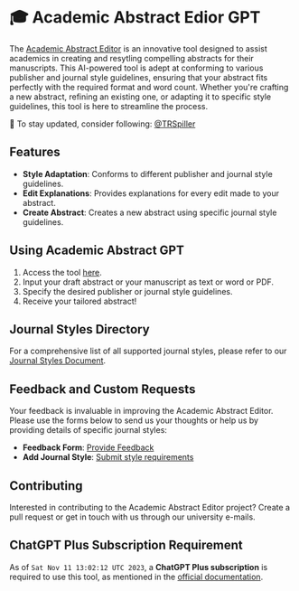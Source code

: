 # 🎓 Academic Abstract Edior GPT

The [Academic Abstract Editor](https://chat.openai.com/g/g-sxbrQLTDo-academic-abstract-editor) is an innovative tool designed to assist academics in creating and resytling compelling abstracts for their manuscripts. This AI-powered tool is adept at conforming to various publisher and journal style guidelines, ensuring that your abstract fits perfectly with the required format and word count. Whether you're crafting a new abstract, refining an existing one, or adapting it to specific style guidelines, this tool is here to streamline the process.

🌟 To stay updated, consider following: [@TRSpiller](https://x.com/TRSpiller) 

## Features
- **Style Adaptation**: Conforms to different publisher and journal style guidelines.
- **Edit Explanations**: Provides explanations for every edit made to your abstract.
- **Create Abstract**: Creates a new abstract using specific journal style guidelines.

## Using Academic Abstract GPT 
1. Access the tool [here](https://chat.openai.com/g/g-sxbrQLTDo-academic-abstract-editor).
2. Input your draft abstract or your manuscript as text or word or PDF.
3. Specify the desired publisher or journal style guidelines.
4. Receive your tailored abstract!

## Journal Styles Directory
For a comprehensive list of all supported journal styles, please refer to our [Journal Styles Document](https://github.com/TobiasRSpiller/Academic_Abstract_Editor/blob/main/Journals).


## Feedback and Custom Requests
Your feedback is invaluable in improving the Academic Abstract Editor. Please use the forms below to send us your thoughts or help us by providing details of specific journal styles:

- **Feedback Form**: [Provide Feedback](https://docs.google.com/forms/d/18uM1OQ3Ltb8uUOviUVjZj2jgGjOqRf57hL1cAAwEFog/edit)
- **Add Journal Style**: [Submit style requirements](https://docs.google.com/forms/d/1nhgLb589Z1FEeWgSLgdgALDJlCNi40sxNi9bvb_5ISU/viewform?edit_requested=true)

## Contributing 
Interested in contributing to the Academic Abstract Editor project? Create a pull request or get in touch with us through our university e-mails.

## ChatGPT Plus Subscription Requirement

As of `Sat Nov 11 13:02:12 UTC 2023`, a **ChatGPT Plus subscription** is required to use this tool, as mentioned in the [official documentation](https://openai.com/blog/introducing-gpts).
